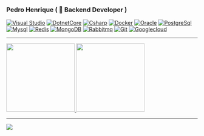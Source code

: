### Pedro Henrique ( 🔭 Backend Developer )

[![Visual Studio](https://img.shields.io/badge/Visual_Studio-5C2D91?style=for-the-badge&logo=visual%20studio&logoColor=white)](https://visualstudio.microsoft.com/)
[![DotnetCore](https://img.shields.io/badge/.NET-512BD4?style=for-the-badge&logo=dotnet&logoColor=white)](https://dotnet.microsoft.com/download)
[![Csharp](https://img.shields.io/badge/C%23-239120?style=for-the-badge&logo=c-sharp&logoColor=white)](https://docs.microsoft.com/pt-br/dotnet/csharp/)
[![Docker](https://img.shields.io/badge/Docker-2CA5E0?style=for-the-badge&logo=docker&logoColor=white)](https://www.docker.com/)
[![Oracle](https://img.shields.io/badge/Oracle-F80000?style=for-the-badge&logo=oracle&logoColor=black)](https://www.oracle.com/br/index.html)
[![PostgreSql](https://img.shields.io/badge/PostgreSQL-316192?style=for-the-badge&logo=postgresql&logoColor=white)](https://www.postgresql.org/)
[![Mysql](https://img.shields.io/badge/MySQL-00000F?style=for-the-badge&logo=mysql&logoColor=white)](https://www.mysql.com/)
[![Redis](https://img.shields.io/badge/redis-%23DD0031.svg?&style=for-the-badge&logo=redis&logoColor=white)](https://redis.io/)
[![MongoDB](https://img.shields.io/badge/MongoDB-4EA94B?style=for-the-badge&logo=mongodb&logoColor=white)](https://www.mongodb.com/pt-br)
[![Rabbitmq](https://img.shields.io/badge/rabbitmq-%23FF6600.svg?&style=for-the-badge&logo=rabbitmq&logoColor=white)](https://www.rabbitmq.com/)
[![Git](https://img.shields.io/badge/Git-F05032?style=for-the-badge&logo=git&logoColor=white)](https://git-scm.com/)
[![Googlecloud](https://img.shields.io/badge/Google_Cloud-4285F4?style=for-the-badge&logo=google-cloud&logoColor=white)](https://cloud.google.com/)

____
 <div>
  <a href="https://github.com/PedrooBritoo">
    <img height="180em" src="https://github-readme-stats.vercel.app/api?username=PedrooBritoo&layout=compact&langs_count=6"/>
    <img height="180em" src="https://github-readme-stats.vercel.app/api/top-langs/?username=PedrooBritoo&layout=compact&langs_count=6"/>
  </a>  
</div>

____
<a href="https://www.linkedin.com/in/pedro-henrique-0b895428//" target="_blank"><img src="https://img.shields.io/badge/LinkedIn-0077B5?style=for-the-badge&logo=linkedin&logoColor=white"></a>
